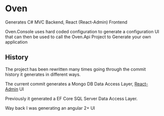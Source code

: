 # Oven

Generates C# MVC Backend, React (React-Admin) Frontend

Oven.Console uses hard coded configuration to generate a configuration UI that can then be used to call the Oven.Api Project to Generate your own application

## History
The project has been rewritten many times going through the commit history it generates in different ways.

The current commit generates a Mongo DB Data Access Layer, [React-Admin](https://github.com/marmelab/react-admin) UI

Previously it generated a EF Core SQL Server Data Access Layer.

Way back I was generating an angular 2+ UI
